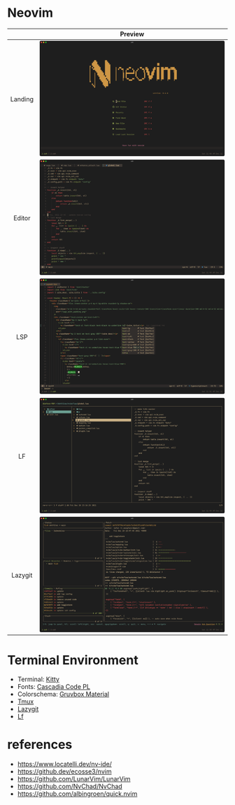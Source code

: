 # Neovim

|         |               Preview                |
| :-----: | :----------------------------------: |
| Landing | ![Dashboard](./images/Dashboard.png) |
| Editor  |    ![Editor](./images/Editor.png)    |
|   LSP   |       ![LSP](./images/LSP.png)       |
|   LF    |        ![LF](./images/LF.png)        |
| Lazygit |   ![Lazyigt](./images/Lazygit.png)   |

# Terminal Environment

- Terminal: [Kitty](https://github.com/kovidgoyal/kitty)
- Fonts: [Cascadia Code PL](https://github.com/microsoft/cascadia-code/releases)
- Colorschema: [Gruvbox Material](https://github.com/sainnhe/gruvbox-material)
- [Tmux](https://github.com/tmux/tmux)
- [Lazygit](https://github.com/jesseduffield/lazygit)
- [Lf](https://github.com/gokcehan/lf)

# references

- https://www.locatelli.dev/nv-ide/
- https://github.dev/ecosse3/nvim
- https://github.com/LunarVim/LunarVim
- https://github.com/NvChad/NvChad
- https://github.com/albingroen/quick.nvim
